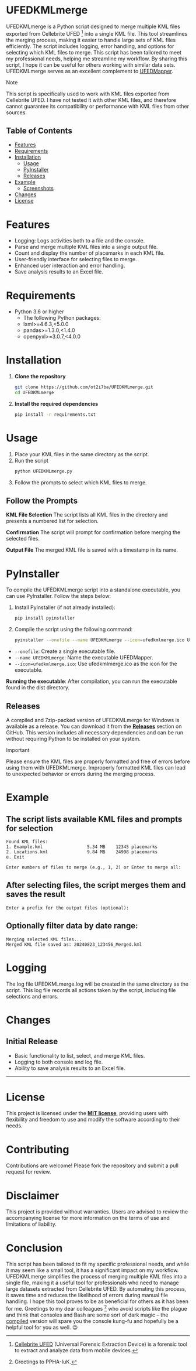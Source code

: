 # UFEDKMLmerge
UFEDKMLmerge is a Python script designed to merge multiple KML files exported from Cellebrite UFED [^1] into a single KML file. This tool streamlines the merging process, making it easier to handle large sets of KML files efficiently. The script includes logging, error handling, and options for selecting which KML files to merge. This script has been tailored to meet my professional needs, helping me streamline my workflow. By sharing this script, I hope it can be useful for others working with similar data sets. UFEDKMLmerge serves as an excellent complement to [UFEDMapper](https://github.com/ot2i7ba/UFEDMapper).

> [!NOTE]
> This script is specifically used to work with KML files exported from Cellebrite UFED. I have not tested it with other KML files, and therefore cannot guarantee its compatibility or performance with KML files from other sources.

## Table of Contents
- [Features](#features)
- [Requirements](#requirements)
- [Installation](#installation)
   - [Usage](#usage)
   - [PyInstaller](#pyinstaller)
   - [Releases](#releases)
- [Example](#example)
   - [Screenshots](#screenshots)
- [Changes](#changes)
- [License](#license)

# Features
- Logging: Logs activities both to a file and the console.
- Parse and merge multiple KML files into a single output file.
- Count and display the number of placemarks in each KML file.
- User-friendly interface for selecting files to merge.
- Enhanced user interaction and error handling.
- Save analysis results to an Excel file.

# Requirements
- Python 3.6 or higher
   - The following Python packages:
   - lxml>=4.6.3,<5.0.0
   - pandas>=1.3.0,<1.4.0
   - openpyxl>=3.0.7,<4.0.0

# Installation
1. **Clone the repository**
   ```sh
   git clone https://github.com/ot2i7ba/UFEDKMLmerge.git
   cd UFEDKMLmerge
   ```

2. **Install the required dependencies**
   ```sh
   pip install -r requirements.txt
   ```

# Usage
1. Place your KML files in the same directory as the script.
2. Run the script
   ```sh
   python UFEDKMLmerge.py
   ```
3. Follow the prompts to select which KML files to merge.

## Follow the Prompts
**KML File Selection**
The script lists all KML files in the directory and presents a numbered list for selection.

**Confirmation**
The script will prompt for confirmation before merging the selected files.

**Output File**
The merged KML file is saved with a timestamp in its name.

# PyInstaller
To compile the UFEDKMLmerge script into a standalone executable, you can use PyInstaller. Follow the steps below:

1. Install PyInstaller (if not already installed):
   ```bash
   pip install pyinstaller
   ```

2. Compile the script using the following command:
   ```bash
   pyinstaller --onefile --name UFEDKMLmerge --icon=ufedkmlmerge.ico UFEDKMLmerge.py
   ```

- `--onefile`: Create a single executable file.
- `--name UFEDKMLmerge`: Name the executable UFEDMapper.
- `--icon=ufedkmlmerge.ico`: Use ufedkmlmerge.ico as the icon for the executable.

**Running the executable**: After compilation, you can run the executable found in the dist directory.

## Releases
A compiled and 7zip-packed version of UFEDKMLmerge for Windows is available as a release. You can download it from the **[Releases](https://github.com/ot2i7ba/UFEDKMLmerge/releases)** section on GitHub. This version includes all necessary dependencies and can be run without requiring Python to be installed on your system.

> [!IMPORTANT]
> Please ensure the KML files are properly formatted and free of errors before using them with UFEDKMLmerge. Improperly formatted KML files can lead to unexpected behavior or errors during the merging process.

# Example

## The script lists available KML files and prompts for selection
```
Found KML files:
1. Example.kml                 5.34 MB    12345 placemarks
2. Locations.kml               9.84 MB    24998 placemarks
e. Exit

Enter numbers of files to merge (e.g., 1, 2) or Enter to merge all:
```

## After selecting files, the script merges them and saves the result
```
Enter a prefix for the output files (optional):
```

## Optionally filter data by date range:
```
Merging selected KML files...
Merged KML file saved as: 20240823_123456_Merged.kml
```

# Logging
The log file UFEDKMLmerge.log will be created in the same directory as the script. This log file records all actions taken by the script, including file selections and errors.

# Changes
## Initial Release
- Basic functionality to list, select, and merge KML files.
- Logging to both console and log file.
- Ability to save analysis results to an Excel file.

___

# License
This project is licensed under the **[MIT license](https://github.com/ot2i7ba/UFEDKMLmerge/blob/main/LICENSE)**, providing users with flexibility and freedom to use and modify the software according to their needs.

# Contributing
Contributions are welcome! Please fork the repository and submit a pull request for review.

# Disclaimer
This project is provided without warranties. Users are advised to review the accompanying license for more information on the terms of use and limitations of liability.

# Conclusion
This script has been tailored to fit my specific professional needs, and while it may seem like a small tool, it has a significant impact on my workflow. UFEDKMLmerge simplifies the process of merging multiple KML files into a single file, making it a useful tool for professionals who need to manage large datasets extracted from Cellebrite UFED. By automating this process, it saves time and reduces the likelihood of errors during manual file handling. I hope this tool proves to be as beneficial for others as it has been for me. Greetings to my dear colleagues [^2] who avoid scripts like the plague and think that consoles and Bash are some sort of dark magic – the [compiled](https://github.com/ot2i7ba/UFEDKMLmerge/releases) version will spare you the console kung-fu and hopefully be a helpful tool for you as well. 😉

[^1]: [Cellebrite UFED](https://cellebrite.com/) (Universal Forensic Extraction Device) is a forensic tool to extract and analyze data from mobile devices.
[^2]: Greetings to PPHA-IuK.
